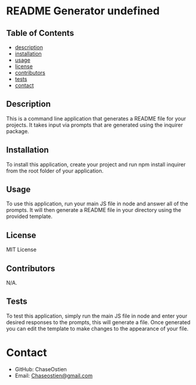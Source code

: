 # README Generator undefined

  ## Table of Contents
  * [description](#Description)
  * [installation](#Installation)
  * [usage](#Usage)
  * [license](#License)
  * [contributors](#Contributors)
  * [tests](#Tests)
  * [contact](#Contact)

  ## Description
  This is a command line application that generates a README file for your projects. It takes input via prompts that are generated using   the inquirer   package. 
  ## Installation
  To install this application, create your project and run npm install inquirer from the root folder of your application. 
  ## Usage
  To use this application, run your main JS file in node and answer all of the prompts. It will then generate a README file in your directory using the provided template.
  ## License
  MIT License
  ## Contributors
  N/A.
  ## Tests
  To test this application, simply run the main JS file in node and enter your desired responses to the prompts, this will generate a file. Once generated you can edit the template to make changes to the appearance of your file. 

  # Contact
  * GitHub: ChaseOstien
  * Email: Chaseostien@gmail.com
